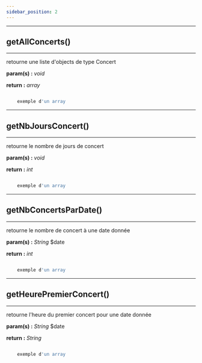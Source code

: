 ```yaml
---
sidebar_position: 2
---
```


------------------------------------------
## getAllConcerts()
------------------------------------------
retourne une liste d'objects de type Concert

**param(s) :** *void*

**return :** *array*

```php 

    exemple d'un array 

```

------------------------------------------
## getNbJoursConcert()
------------------------------------------
retourne le nombre de jours de concert

**param(s) :** *void*

**return :** *int*

```php 

    exemple d'un array 

```

------------------------------------------
## getNbConcertsParDate()
------------------------------------------
retourne le nombre de concert à une date donnée

**param(s) :** *String* $date

**return :** *int*

```php 

    exemple d'un array 

```

------------------------------------------
## getHeurePremierConcert()
------------------------------------------
retourne l'heure du premier concert pour une date donnée

**param(s) :** *String* $date

**return :** *String*

```php 

    exemple d'un array 

```


